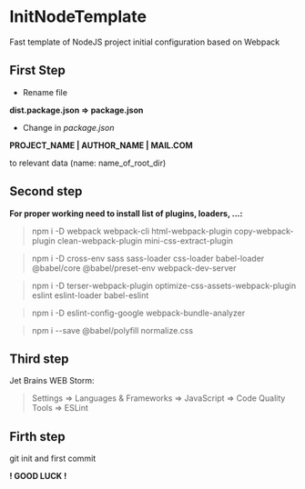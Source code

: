 # InitNodeTemplate
Fast template of NodeJS project initial configuration based on Webpack

## First Step
* Rename file

__dist.package.json => package.json__

* Change in _package.json_

__PROJECT_NAME | AUTHOR_NAME | MAIL.COM__ 

to relevant data (name: name_of_root_dir)


## Second step
__For proper working need to install list of plugins, loaders, ...:__

>npm i -D webpack webpack-cli html-webpack-plugin copy-webpack-plugin clean-webpack-plugin mini-css-extract-plugin

>npm i -D cross-env sass sass-loader css-loader babel-loader @babel/core @babel/preset-env webpack-dev-server

>npm i -D terser-webpack-plugin optimize-css-assets-webpack-plugin eslint eslint-loader babel-eslint

>npm i -D eslint-config-google webpack-bundle-analyzer

>npm i --save @babel/polyfill normalize.css

## Third step
Jet Brains WEB Storm:

> Settings => Languages & Frameworks => JavaScript => Code Quality Tools => ESLint
 
## Firth step
git init and first commit

__! GOOD LUCK !__